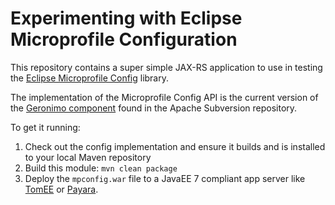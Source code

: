 # Experimenting with Eclipse Microprofile Configuration

This repository contains a super simple JAX-RS application to use in testing the
[Eclipse Microprofile Config][mpconfig] library.

The implementation of the Microprofile Config API is the current version of the
[Geronimo component][impl] found in the Apache Subversion repository. 

To get it running:

1. Check out the config implementation and ensure it builds and is installed to
   your local Maven repository
2. Build this module: `mvn clean package`
3. Deploy the `mpconfig.war` file to a JavaEE 7 compliant app server like [TomEE][tomee] or
[Payara][payara].

[mpconfig]: https://github.com/eclipse/microprofile-config
[impl]: https://svn.apache.org/repos/asf/geronimo/components/config/trunk/
[tomee]: https://tomee.apache.org
[payara]: https://www.payara.fish